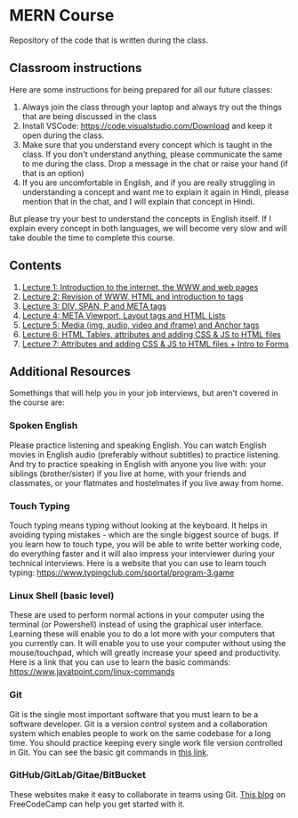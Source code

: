 # MERN Course
Repository of the code that is written during the class.

## Classroom instructions
Here are some instructions for being prepared for all our future classes:

1. Always join the class through your laptop and always try out the things that are being discussed in the class
2. Install VSCode: https://code.visualstudio.com/Download and keep it open during the class.
3. Make sure that you understand every concept which is taught in the class. If you don't understand anything, please communicate the same to me during the class. Drop a message in the chat or raise your hand (if that is an option)
4. If you are uncomfortable in English, and if you are really struggling in understanding a concept and want me to explain it again in Hindi, please mention that in the chat, and I will explain that concept in Hindi.

But please try your best to understand the concepts in English itself. If I explain every concept in both languages, we will become very slow and will take double the time to complete this course.

## Contents
1. [Lecture 1: Introduction to the internet, the WWW and web pages](Lecture1/)
2. [Lecture 2: Revision of WWW, HTML and introduction to tags](Lecture2/)
2. [Lecture 3: DIV, SPAN, P and META tags](Lecture3/)
2. [Lecture 4: META Viewport, Layout tags and HTML Lists](Lecture4/)
2. [Lecture 5: Media (img, audio, video and iframe) and Anchor tags](Lecture5/)
2. [Lecture 6: HTML Tables, attributes and adding CSS & JS to HTML files](Lecture6/)
2. [Lecture 7: Attributes and adding CSS & JS to HTML files + Intro to Forms](Lecture7/)

## Additional Resources

Somethings that will help you in your job interviews, but aren't covered in the course are:

### Spoken English
Please practice listening and speaking English. You can watch English movies in English audio (preferably without subtitles) to practice listening. And try to practice speaking in English with anyone you live with: your siblings (brother/sister) if you live at home, with your friends and classmates, or your flatmates and hostelmates if you live away from home.

### Touch Typing
Touch typing means typing without looking at the keyboard. It helps in avoiding typing mistakes - which are the single biggest source of bugs. If you learn how to touch type, you will be able to write better working code, do everything faster and it will also impress your interviewer during your technical interviews. Here is a website that you can use to learn touch typing: https://www.typingclub.com/sportal/program-3.game

### Linux Shell (basic level)
These are used to perform normal actions in your computer using the terminal (or Powershell) instead of using the graphical user interface. Learning these will enable you to do a lot more with your computers that you currently can. It will enable you to use your computer without using the mouse/touchpad, which will greatly increase your speed and productivity. Here is a link that you can use to learn the basic commands: https://www.javatpoint.com/linux-commands

### Git
Git is the single most important software that you must learn to be a software developer. Git is a version control system and a collaboration system which enables people to work on the same codebase for a long time. You should practice keeping every single work file version controlled in Git. You can see the basic git commands in [this link](https://confluence.atlassian.com/bitbucketserver/basic-git-commands-776639767.html#:~:text=%20%20%20%20Git%20task%20%20,clone%20username%40host%3A%2Fpath%2Fto%2Freposit%20...%20%2021%20more%20rows%20).

### GitHub/GitLab/Gitae/BitBucket
These websites make it easy to collaborate in teams using Git. [This blog](https://www.freecodecamp.org/news/how-to-use-basic-git-and-github-commands/) on FreeCodeCamp can help you get started with it.